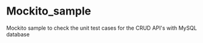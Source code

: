 # Mockito_sample
Mockito sample to check the unit test cases for the CRUD API's with MySQL database
